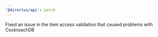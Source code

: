 ```yaml
---
'@directus/api': patch
---
```


Fixed an issue in the item access validation that caused problems with CockroachDB
